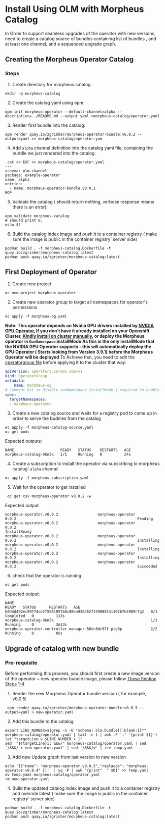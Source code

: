 # Install Using OLM with Morpheus Catalog

In Order to support seamless upgrades of the operator with new versions, need to create a catalog source
of bundles containing list of bundles , and at least one channel, and a sequenced upgrade graph.


## Creating the Morpheus Operator Catalog

### Steps

1. Create directory for morpheus catalog:
```shell
mkdir -p morpheus-catalog
```

2. Create the catalog yaml using opm:
```shell
opm init morpheus-operator --default-channel=alpha --description=../README.md --output yaml >morpheus-catalog/operator.yaml
```

3. Render first bundle into the catalog:
```shell
opm render quay.io/zgrinber/morpheus-operator-bundle:v0.0.2 --output=yaml >> morpheus-catalog/operator.yam
```

4. Add `alpha` channel definition into the catalog yaml file, containing the bundle we just rendered into the catalog:
```shell
 cat << EOF >> morpheus-catalog/operator.yaml
---
schema: olm.channel
package: example-operator
name: alpha
entries:
  - name: morpheus-operator-bundle.v0.0.2
EOF
```

5. Validate the catalog ( should return nothing, verbose response means there is an error):
```shell
opm validate morpheus-catalog
# should print 0.
echo $?
```

6. Build the catalog index image and push it to a container registry ( make sure the image is public in the container registry' server side)
```shell
podman build . -f morpheus-catalog.Dockerfile -t quay.io/zgrinber/morpheus-catalog:latest
podman push quay.io/zgrinber/morpheus-catalog:latest
```

## First Deployment of Operator

1. Create new project
```shell
oc new-project morpheus-operator
```
2. Create new operator group to target all namespaces for operator's permissions
```shell
oc apply -f morpheus-og.yaml
```
**Note: This operator depends on Nvidia GPU drivers installed by [NVIDIA GPU Operator](https://docs.nvidia.com/datacenter/cloud-native/gpu-operator/latest/index.html), If you don't have it already installed on your Openshift Cluster,
[Kindly install on cluster manually](https://docs.nvidia.com/datacenter/cloud-native/gpu-operator/latest/getting-started.html#operator-install-guide), or deploy the Morpheus operator in `OwnNamespace` installMode
As this is the only installMode that the NVIDIA GPU Operator supports - this will automatically deploy the GPU Operator ( Starts looking from Version 3.9.1) before the Morpheus Operator will be deployed**
To Achieve that, you need to edit the [operatorgroup file](morpheus-og.yaml) before applying it to the cluster that way:
```yaml
apiVersion: operators.coreos.com/v1
kind: OperatorGroup
metadata:
    name: morpheus-og
# Comment Out to disable ownNamespace installMode ( required to enable automatic installation of Nvidia GPU Operator    
spec:
  targetNamespaces:
  - morpheus-operator
```
3. Create a new catalog source and waits for a registry pod to come up in order to serve the budnles from the catalog
```shell
oc apply -f morpheus-catalog-source.yaml
oc get pods 
```
Expected outputs:
```shell
NAME                     READY   STATUS    RESTARTS   AGE
morpheus-catalog-9kn5k   1/1     Running   0          24s

```

4. Create a subscription to install the operator via subscribing to morpheus catalog' `alpha` channel
```shell
oc apply -f morpheus-subscription.yaml
```

5. Wait for the operator to get installed
```shell
 oc get csv morpheus-operator.v0.0.2 -w
```

Expected output
```shell
morpheus-operator.v0.0.2                  morpheus-operator                0.0.2                                                       Pending
morpheus-operator.v0.0.2                  morpheus-operator                0.0.2                                                       InstallReady
morpheus-operator.v0.0.2                  morpheus-operator                0.0.2                                                       Installing
morpheus-operator.v0.0.2                  morpheus-operator                0.0.2                                                       Installing
morpheus-operator.v0.0.2                  morpheus-operator                0.0.2                                                       Installing
morpheus-operator.v0.0.2                  morpheus-operator                0.0.2                                                       Succeeded
```
6. check that the operator is running
```shell
oc get pods
```
Expected output:
```shell
NAME                                                              READY   STATUS      RESTARTS   AGE
b0d4d492ec89774cd2f5981897b8c08ea938452f139888541102b7b4989r7g2   0/1     Completed   0          113s
morpheus-catalog-9kn5k                                            1/1     Running     0          3m13s
morpheus-operator-controller-manager-58dc8dc97f-plg6p             2/2     Running     0          88s
```
## Upgrade of catalog with new bundle

### Pre-requisite

Before performing this process, you should first create a new image version of the operator  + new operator bundle image, please follow [These Section Steps 1-4](../README.md#build-and-install-operator-using-olm--operator-lifecycle-manager)

1. Render the new Morpheus Operator bundle version ( for example, v0.0.5)
```shell
 opm render quay.io/zgrinber/morpheus-operator-bundle:v0.0.5 --output=yaml > new-operator.yaml
```
2. Add this bundle to the catalog
```shell
export LINE_NUMBER=$(grep -n -E "schema: olm.bundle[[:blank:]]*"  morpheus-catalog/operator.yaml | tail -n 1 | awk -F ':' '{print $1}')
let "targetLine = $LINE_NUMBER + 1"
sed  "${targetLine}i: &&&/" morpheus-catalog/operator.yaml | sed '/&&&/ r new-operator.yaml' | sed '/&&&/d' | tee temp.yaml
```

3. Add new Update graph from last version to new version
```shell
echo '[{"name": "morpheus-operator.v0.0.5","replaces": "morpheus-operator.v0.0.4" }]'  | yq -P | awk '{print"  " $0}' >> temp.yaml
mv temp.yaml morpheus-catalog/operator.yaml
rm new-operator.yaml
```

4. Build the updated catalog index image and push it to a container registry and override latest ( make sure the image is public in the container registry' server side)
```shell
podman build . -f morpheus-catalog.Dockerfile -t quay.io/zgrinber/morpheus-catalog:latest
podman push quay.io/zgrinber/morpheus-catalog:latest
```